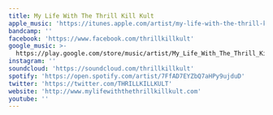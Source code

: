 ```yaml
---
title: My Life With The Thrill Kill Kult
apple_music: 'https://itunes.apple.com/artist/my-life-with-the-thrill-kill-kult/15151045'
bandcamp: ''
facebook: 'https://www.facebook.com/thrillkillkult'
google_music: >-
  https://play.google.com/store/music/artist/My_Life_With_The_Thrill_Kill_Kult?id=Aev4brd3xgg427iwjepoe5i4vca
instagram: ''
soundcloud: 'https://soundcloud.com/thrillkillkult'
spotify: 'https://open.spotify.com/artist/7FfAD7EYZbQ7aHPy9ujduD'
twitter: 'https://twitter.com/THRILLKILLKULT'
website: 'http://www.mylifewiththethrillkillkult.com'
youtube: ''
---
```

